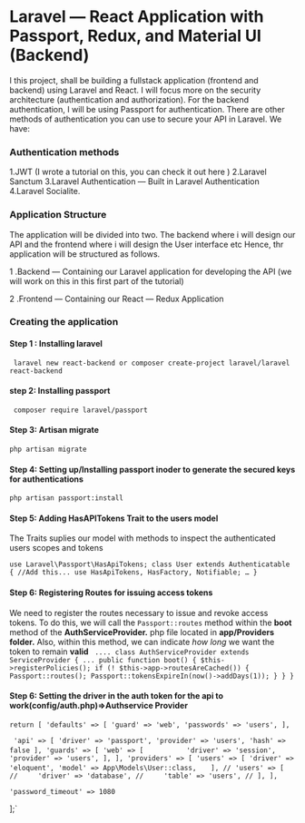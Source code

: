 
# Laravel — React Application with Passport, Redux, and Material UI (Backend)  

I this project, shall be building a fullstack application (frontend and backend) using Laravel and React. I will focus more on the security architecture (authentication and authorization). For the backend authentication, I will be using Passport for authentication. There are other methods of authentication you can use to secure your API in Laravel. We have:

### Authentication methods
1.JWT (I wrote a tutorial on this, you can check it out here )
2.Laravel Sanctum
3.Laravel Authentication — Built in Laravel Authentication
4.Laravel Socialite.

### Application Structure
The application will be divided into two. 
    The backend where i will design our API and the frontend where i  will design the User interface etc Hence, thr application will be structured as follows.

 1 .Backend — Containing our Laravel application for developing the API (we will work on this in this first part of the tutorial)
 
 2 .Frontend — Containing our React — Redux Application

### Creating the application
#### Step 1 : Installing laravel
 ` laravel new react-backend
   or
  composer create-project laravel/laravel react-backend`
 
#### step 2: Installing passport
`
composer require laravel/passport`

#### Step 3: Artisan migrate
`php artisan migrate`

#### Step 4: Setting up/Installing passport inoder to generate the secured keys for authentications

`php artisan passport:install`

#### Step 5: Adding HasAPITokens Trait to the users model
The Traits suplies our model with methods to inspect the authenticated users scopes and tokens


`use Laravel\Passport\HasApiTokens;
class User extends Authenticatable
{
    //Add this...
    use HasApiTokens, HasFactory, Notifiable;
    …
}`

#### Step 6: Registering Routes for issuing access tokens
We need to register the routes necessary to issue and revoke access tokens. 
To do this, we will call the `Passport::routes` method within the **boot** method of the **AuthServiceProvider.**
php file located in **app/Providers folder.** 
Also, within this method, we can indicate _how long_ we want the token to remain **valid** 
`
....
class AuthServiceProvider extends ServiceProvider
{
...
public function boot()
{
    $this->registerPolicies();
    if (! $this->app->routesAreCached()) {
    Passport::routes();
    Passport::tokensExpireIn(now()->addDays(1));
}
}
}`

#### Step 6: Setting the driver in the auth token for the api to work(config/auth.php)=>Authservice Provider
`return [
    'defaults' => [
        'guard' => 'web',
        'passwords' => 'users',
    ],`

   
  ` 'api' => [
       'driver' => 'passport',
       'provider' => 'users',
       'hash' => false
   ],
    'guards' => [
        'web' => [`
  `          'driver' => 'session',
            'provider' => 'users',
        ],
    ],
    'providers' => [
        'users' => [
            'driver' => 'eloquent',
            'model' => App\Models\User::class,`
     `   ],
        // 'users' => [
        //     'driver' => 'database',
        //     'table' => 'users',
        // ],
    ],`

    'password_timeout' => 1080
   ];`

